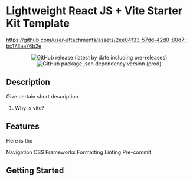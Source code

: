 # Lightweight React JS + Vite Starter Kit Template

<https://github.com/user-attachments/assets/2ee04f33-57dd-42d0-80d7-bc173aa76b2e>

<div align="center">
  <img alt="GitHub release (latest by date including pre-releases)" src="https://img.shields.io/github/v/release//HellBus1/ts-react-tailwind-starter?include_prereleases">
  <img alt="GitHub package.json dependency version (prod)" src="https://img.shields.io/github/package-json/dependency-version/HellBus1/ts-react-tailwind-starter/react?style=flat">
</div>

## Description

Give certain short description

1. Why is vite?

## Features

Here is the 

Navigation
CSS Frameworks
Formatting
Linting
Pre-commit

## Getting Started
